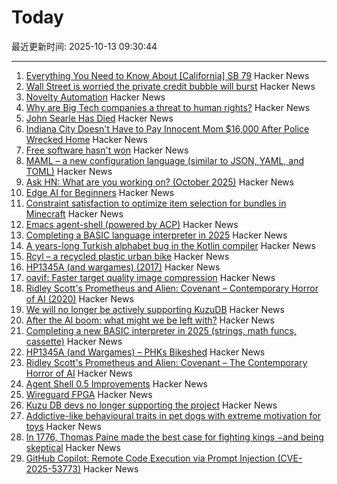 # Today

最近更新时间: 2025-10-13 09:30:44

--- 
1. [Everything You Need to Know About [California] SB 79](https://mnolangray.substack.com/p/everything-you-need-to-know-about) Hacker News
2. [Wall Street is worried the private credit bubble will burst](https://www.thetimes.com/business-money/economics/article/wall-street-first-brands-private-credit-bubble-risk-363q2tcds) Hacker News
3. [Novelty Automation](https://www.novelty-automation.com/) Hacker News
4. [Why are Big Tech companies a threat to human rights?](https://www.amnesty.org/en/latest/news/2025/08/why-are-big-tech-companies-a-threat-to-human-rights/) Hacker News
5. [John Searle Has Died](https://www.nytimes.com/2025/10/12/books/john-searle-dead.html) Hacker News
6. [Indiana City Doesn't Have to Pay Innocent Mom $16,000 After Police Wrecked Home](https://reason.com/2025/10/10/this-indiana-city-doesnt-have-to-pay-an-innocent-mom-16000-after-police-wrecked-her-home-court-rules/) Hacker News
7. [Free software hasn't won](https://dorotac.eu/posts/fosswon/) Hacker News
8. [MAML – a new configuration language (similar to JSON, YAML, and TOML)](https://maml.dev/) Hacker News
9. [Ask HN: What are you working on? (October 2025)](https://news.ycombinator.com/item?id=45561428) Hacker News
10. [Edge AI for Beginners](https://github.com/microsoft/edgeai-for-beginners) Hacker News
11. [Constraint satisfaction to optimize item selection for bundles in Minecraft](https://www.robw.fyi/2025/10/12/using-constraint-satisfaction-to-optimize-item-selection-for-bundles-in-minecraft/) Hacker News
12. [Emacs agent-shell (powered by ACP)](https://xenodium.com/introducing-agent-shell) Hacker News
13. [Completing a BASIC language interpreter in 2025](https://nanochess.org/ecs_basic_2.html) Hacker News
14. [A years-long Turkish alphabet bug in the Kotlin compiler](https://sam-cooper.medium.com/the-country-that-broke-kotlin-84bdd0afb237) Hacker News
15. [Rcyl – a recycled plastic urban bike](https://rcyl.bike/en/the-bike/) Hacker News
16. [HP1345A (and wargames) (2017)](https://phk.freebsd.dk/hacks/Wargames/) Hacker News
17. [oavif: Faster target quality image compression](https://giannirosato.com/blog/post/oavif/) Hacker News
18. [Ridley Scott's Prometheus and Alien: Covenant – Contemporary Horror of AI (2020)](https://www.ejumpcut.org/archive/jc58.2018/AlpertAlienPrequels/index.html) Hacker News
19. [We will no longer be actively supporting KuzuDB](https://kuzudb.com) Hacker News
20. [After the AI boom: what might we be left with?](https://blog.robbowley.net/2025/10/12/after-the-ai-boom-what-might-we-be-left-with/) Hacker News
21. [Completing a new BASIC interpreter in 2025 (strings, math funcs, cassette)](https://nanochess.org/ecs_basic_2.html) Hacker News
22. [HP1345A (and Wargames) – PHKs Bikeshed](https://phk.freebsd.dk/hacks/Wargames/) Hacker News
23. [Ridley Scott's Prometheus and Alien: Covenant – The Contemporary Horror of AI](https://www.ejumpcut.org/archive/jc58.2018/AlpertAlienPrequels/index.html) Hacker News
24. [Agent Shell 0.5 Improvements](https://xenodium.com/agent-shell-0-5-improvements) Hacker News
25. [Wireguard FPGA](https://github.com/chili-chips-ba/wireguard-fpga) Hacker News
26. [Kuzu DB devs no longer supporting the project](https://kuzudb.com) Hacker News
27. [Addictive-like behavioural traits in pet dogs with extreme motivation for toys](https://www.nature.com/articles/s41598-025-18636-0) Hacker News
28. [In 1776, Thomas Paine made the best case for fighting kings −and being skeptical](https://theconversation.com/in-1776-thomas-paine-made-the-best-case-for-fighting-kings-and-for-being-skeptical-266448) Hacker News
29. [GitHub Copilot: Remote Code Execution via Prompt Injection (CVE-2025-53773)](https://embracethered.com/blog/posts/2025/github-copilot-remote-code-execution-via-prompt-injection/) Hacker News
